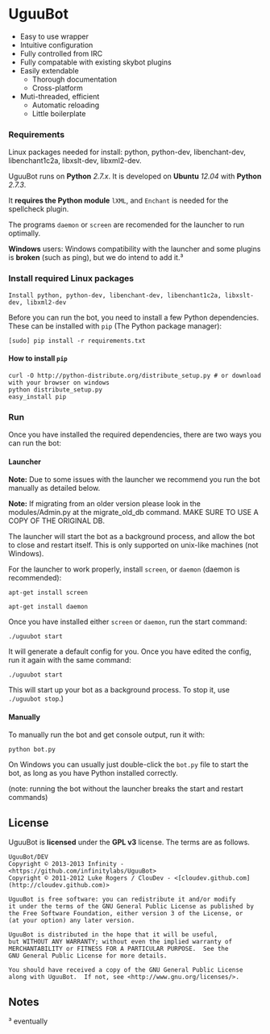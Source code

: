 # UguuBot

* Easy to use wrapper
* Intuitive configuration
* Fully controlled from IRC
* Fully compatable with existing skybot plugins
* Easily extendable
  * Thorough documentation
  * Cross-platform
* Muti-threaded, efficient
  * Automatic reloading
  * Little boilerplate

### Requirements

Linux packages needed for install: python, python-dev, libenchant-dev, libenchant1c2a, libxslt-dev, libxml2-dev.

UguuBot runs on **Python** *2.7.x*. It is developed on **Ubuntu** *12.04* with **Python** *2.7.3*.

It **requires the Python module** `lXML`, and `Enchant` is needed for the spellcheck plugin.

The programs `daemon` or `screen` are recomended for the launcher to run optimally.

**Windows** users: Windows compatibility with the launcher and some plugins is **broken** (such as ping), but we do intend to add it.³

### Install required Linux packages 
    
    Install python, python-dev, libenchant-dev, libenchant1c2a, libxslt-dev, libxml2-dev
    
Before you can run the bot, you need to install a few Python dependencies. These can be installed with `pip` (The Python package manager):

    [sudo] pip install -r requirements.txt

#### How to install `pip`

    curl -O http://python-distribute.org/distribute_setup.py # or download with your browser on windows
    python distribute_setup.py
    easy_install pip

### Run

Once you have installed the required dependencies, there are two ways you can run the bot:

#### Launcher

**Note:** Due to some issues with the launcher we recommend you run the bot manually as detailed below.

**Note:** If migrating from an older version please look in the modules/Admin.py at the migrate_old_db command. MAKE SURE TO USE A COPY OF THE ORIGINAL DB.

The launcher will start the bot as a background process, and allow the bot to close and restart itself. This is only supported on unix-like machines (not Windows).

For the launcher to work properly, install `screen`, or `daemon` (daemon is recommended):

`apt-get install screen`

`apt-get install daemon`

Once you have installed either `screen` or `daemon`, run the start command:

`./uguubot start`

It will generate a default config for you.  Once you have edited the config, run it again with the same command:

`./uguubot start`

This will start up your bot as a background process. To stop it, use `./uguubot stop`.)

#### Manually

To manually run the bot and get console output, run it with:

`python bot.py`

On Windows you can usually just double-click the `bot.py` file to start the bot, as long as you have Python installed correctly.

(note: running the bot without the launcher breaks the start and restart commands)

## License

UguuBot is **licensed** under the **GPL v3** license. The terms are as follows.

    UguuBot/DEV
    Copyright © 2013-2013 Infinity - <https://github.com/infinitylabs/UguuBot>
    Copyright © 2011-2012 Luke Rogers / ClouDev - <[cloudev.github.com](http://cloudev.github.com)>

    UguuBot is free software: you can redistribute it and/or modify
    it under the terms of the GNU General Public License as published by
    the Free Software Foundation, either version 3 of the License, or
    (at your option) any later version.

    UguuBot is distributed in the hope that it will be useful,
    but WITHOUT ANY WARRANTY; without even the implied warranty of
    MERCHANTABILITY or FITNESS FOR A PARTICULAR PURPOSE.  See the
    GNU General Public License for more details.

    You should have received a copy of the GNU General Public License
    along with UguuBot.  If not, see <http://www.gnu.org/licenses/>.

## Notes

³ eventually

